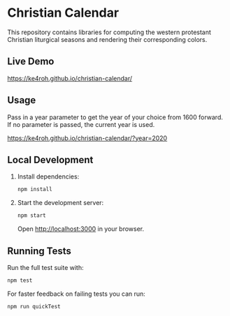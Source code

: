 # Christian Calendar

This repository contains libraries for computing the 
western protestant Christian liturgical seasons and rendering 
their corresponding colors.

## Live Demo
https://ke4roh.github.io/christian-calendar/

## Usage
Pass in a year parameter to get the year of your choice from 1600 forward.  
If no parameter is passed, the current year is used.

https://ke4roh.github.io/christian-calendar/?year=2020

## Local Development

1. Install dependencies:
   ```bash
   npm install
   ```
2. Start the development server:
   ```bash
   npm start
   ```
   Open <http://localhost:3000> in your browser.

## Running Tests

Run the full test suite with:
```bash
npm test
```
For faster feedback on failing tests you can run:
```bash
npm run quickTest
```
